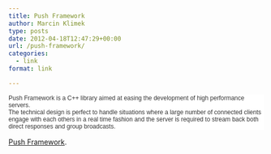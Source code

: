 ```yaml
---
title: Push Framework
author: Marcin Klimek
type: posts
date: 2012-04-18T12:47:29+00:00
url: /push-framework/
categories:
  - link
format: link

---
```

<div id="_mcePaste" style="border-style: initial; border-color: initial; border-image: initial; outline-width: 0px; outline-style: initial; outline-color: initial; font-size: 12px; vertical-align: baseline; background-image: initial; background-attachment: initial; background-origin: initial; background-clip: initial; background-color: #ffffff; color: #333333; font-family: 'Lucida Grande', 'Lucida Sans Unicode', Arial, Verdana, sans-serif; border-width: 0px; padding: 0px; margin: 0px;">
  Push Framework is a C++ library aimed at easing the development of high performance servers.
</div>

<p style="margin-top: 0px; margin-right: 0px; margin-bottom: 15px; margin-left: 0px; border-style: initial; border-color: initial; border-image: initial; outline-width: 0px; outline-style: initial; outline-color: initial; font-size: 12px; vertical-align: baseline; background-image: initial; background-attachment: initial; background-origin: initial; background-clip: initial; background-color: #ffffff; color: #333333; font-family: 'Lucida Grande', 'Lucida Sans Unicode', Arial, Verdana, sans-serif; border-width: 0px; padding: 0px;">
  The technical design is perfect to handle situations where a large number of connected clients engage with each others in a real time fashion and the server is required to stream back both direct responses and group broadcasts.
</p>

<p style="margin-top: 0px; margin-right: 0px; margin-bottom: 15px; margin-left: 0px; border-style: initial; border-color: initial; border-image: initial; outline-width: 0px; outline-style: initial; outline-color: initial; font-size: 12px; vertical-align: baseline; background-image: initial; background-attachment: initial; background-origin: initial; background-clip: initial; background-color: #ffffff; color: #333333; font-family: 'Lucida Grande', 'Lucida Sans Unicode', Arial, Verdana, sans-serif; border-width: 0px; padding: 0px;">
  <p>
    <a href="http://www.pushframework.com/">Push Framework</a>.
  </p>